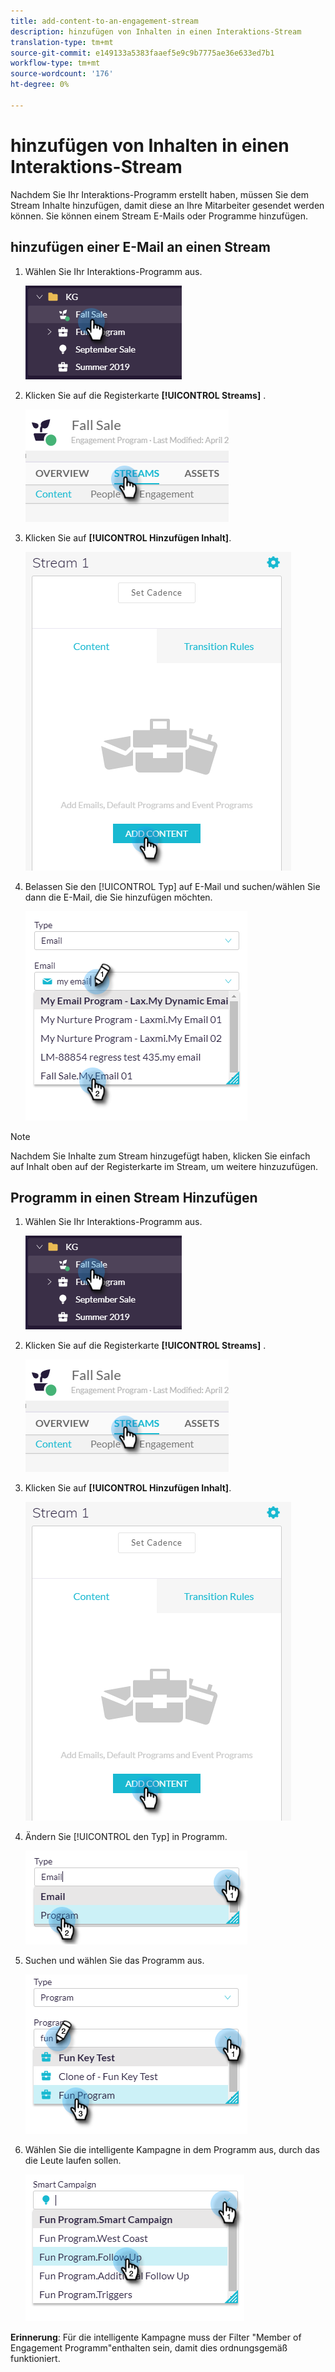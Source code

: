 ```yaml
---
title: add-content-to-an-engagement-stream
description: hinzufügen von Inhalten in einen Interaktions-Stream
translation-type: tm+mt
source-git-commit: e149133a5383faaef5e9c9b7775ae36e633ed7b1
workflow-type: tm+mt
source-wordcount: '176'
ht-degree: 0%

---
```



# hinzufügen von Inhalten in einen Interaktions-Stream

Nachdem Sie Ihr Interaktions-Programm erstellt haben, müssen Sie dem Stream Inhalte hinzufügen, damit diese an Ihre Mitarbeiter gesendet werden können. Sie können einem Stream E-Mails oder Programme hinzufügen.

## hinzufügen einer E-Mail an einen Stream

1. Wählen Sie Ihr Interaktions-Programm aus.

   ![Bild eins](/help/sky/assets/engagement-programs/add-content-to-an-engagement-stream/add-content-to-an-engagement-stream-1.png)

1. Klicken Sie auf die Registerkarte **[!UICONTROL Streams]** .

   ![Bild zwei](/help/sky/assets/engagement-programs/add-content-to-an-engagement-stream/add-content-to-an-engagement-stream-2.png)

1. Klicken Sie auf **[!UICONTROL Hinzufügen Inhalt]**.

   ![Bild drei](/help/sky/assets/engagement-programs/add-content-to-an-engagement-stream/add-content-to-an-engagement-stream-3.png)

1. Belassen Sie den [!UICONTROL Typ] auf E-Mail und suchen/wählen Sie dann die E-Mail, die Sie hinzufügen möchten.

   ![Bild vier](/help/sky/assets/engagement-programs/add-content-to-an-engagement-stream/add-content-to-an-engagement-stream-4.png)

>[!NOTE]
>
>Nachdem Sie Inhalte zum Stream hinzugefügt haben, klicken Sie einfach auf Inhalt oben auf der Registerkarte im Stream, um weitere hinzuzufügen.

## Programm in einen Stream Hinzufügen

1. Wählen Sie Ihr Interaktions-Programm aus.

   ![Bild fünf](/help/sky/assets/engagement-programs/add-content-to-an-engagement-stream/add-content-to-an-engagement-stream-5.png)

1. Klicken Sie auf die Registerkarte **[!UICONTROL Streams]** .

   ![Bild sechs](/help/sky/assets/engagement-programs/add-content-to-an-engagement-stream/add-content-to-an-engagement-stream-6.png)

1. Klicken Sie auf **[!UICONTROL Hinzufügen Inhalt]**.

   ![Bild sieben](/help/sky/assets/engagement-programs/add-content-to-an-engagement-stream/add-content-to-an-engagement-stream-7.png)

1. Ändern Sie [!UICONTROL den Typ] in Programm.

   ![Bild acht](/help/sky/assets/engagement-programs/add-content-to-an-engagement-stream/add-content-to-an-engagement-stream-8.png)

1. Suchen und wählen Sie das Programm aus.

   ![Bild neun](/help/sky/assets/engagement-programs/add-content-to-an-engagement-stream/add-content-to-an-engagement-stream-9.png)

1. Wählen Sie die intelligente Kampagne in dem Programm aus, durch das die Leute laufen sollen.

   ![Bild 1](/help/sky/assets/engagement-programs/add-content-to-an-engagement-stream/add-content-to-an-engagement-stream-10.png)

**Erinnerung**: Für die intelligente Kampagne muss der Filter &quot;Member of Engagement Programm&quot;enthalten sein, damit dies ordnungsgemäß funktioniert.
